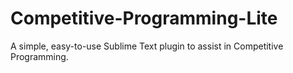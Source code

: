 # Competitive-Programming-Lite

A simple, easy-to-use Sublime Text plugin to assist in Competitive Programming.

